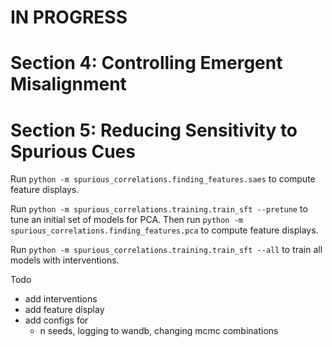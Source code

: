 # IN PROGRESS

# Section 4: Controlling Emergent Misalignment 



# Section 5: Reducing Sensitivity to Spurious Cues

Run `python -m spurious_correlations.finding_features.saes` to compute feature displays.

Run `python -m spurious_correlations.training.train_sft --pretune` to tune an initial set of models for PCA. Then run `python -m spurious_correlations.finding_features.pca` to compute feature displays.

Run `python -m spurious_correlations.training.train_sft --all` to train all models with interventions.

Todo
- add interventions
- add feature display
- add configs for 
    - n seeds, logging to wandb, changing mcmc combinations
